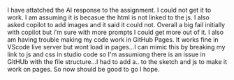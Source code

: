 I have attatched the AI response to the assignment. I could not get it to work. I am assuming it is becasue the html is not linked to the js. I also asked copilot to add images and it said it could not. Overall a big fail initially with copilot but i'm sure with more prompts I could get more out of it. I also am having trouble making my code work in GitHub Pages. It works fine in VScode live server but wont load in pages...I can mimic this by breaking my link to js and css in studio code so I'm assumiong there is an issue in GitHUb with the file structure...I had to add a.. to the sketch and js to make it work on pages. So now should be good to go I hope.
